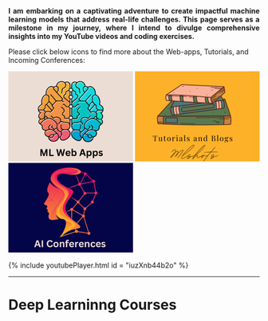 <div style="text-align: justify;">
<strong> I am embarking on a captivating adventure to create impactful machine learning models that address real-life challenges. This page serves as a milestone in my journey, where I intend to divulge comprehensive insights into my YouTube videos and coding exercises.</strong>
</div>


Please click below icons to find more about the Web-apps, Tutorials, and Incoming Conferences:

[<img alt="Image 1" width="250px" src="1.png" />](https://mlshots.live/Deep-Learning-Course/)
[<img alt="Image 2" width="250px" src="2.png" />](https://mlshots.live/Tutorial/)
[<img alt="Image 3" width="250px" src="3.png" />](https://sites.google.com/view/ml-shots/ai-conferences)




{% include youtubePlayer.html id = "iuzXnb44b2o" %}


----------------------

# Deep Learninng Courses


